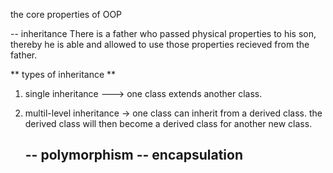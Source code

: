 the core properties of OOP

-- inheritance
There is a father who passed physical properties to his son, thereby he is able and allowed to use those properties recieved from the father.

** types of inheritance **

1. single inheritance ---> one class extends another class.
2. multil-level inheritance -> one class can inherit from a derived class. the derived class will then become a derived class for another new class.

   -- polymorphism
   -- encapsulation
   --
